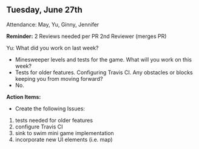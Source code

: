 ## Tuesday, June 27th

Attendance: May, Yu, Ginny, Jennifer

**Reminder:**
2 Reviews needed per PR
2nd Reviewer (merges PR)


Yu:
What did you work on last week?
- Minesweeper levels and tests for the game.
What will you work on this week?
- Tests for older features. Configuring Travis CI.
Any obstacles or blocks keeping you from moving forward?
- No.

**Action Items:**
- Create the following Issues:
1. tests needed for older features
2. configure Travis CI
3. sink to swim mini game implementation
4. incorporate new UI elements (i.e. map)
